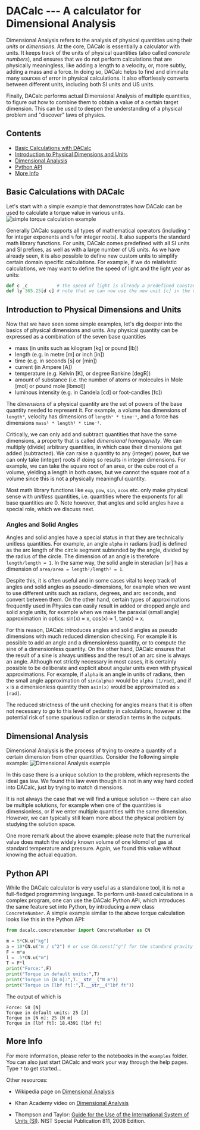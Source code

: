 # DACalc --- A calculator for Dimensional Analysis


Dimensional Analysis refers to the analysis of physical quantities using their *units* or *dimensions*. At the core, DACalc is essentially a calculator with units. It keeps track of the units of physical quantities (also called *concrete numbers*), and ensures that we do not perform calculations that are physically meaningless, like adding a length to a velocity, or, more subtly, adding a mass and a force. In doing so, DACalc helps to find and eliminate many sources of error in physical calculations. It also effortlessly converts between different units, including both SI units and US units.

Finally, DACalc performs actual Dimensional Analysis of multiple quantities, to figure out how to combine them to obtain a value of a certain target dimension. This can be used to deepen the understanding of a physical problem and "discover" laws of physics.

## Contents

- [Basic Calculations with DACalc](#basics)
- [Introduction to Physical Dimensions and Units](#dimensions)
- [Dimensional Analysis](#da)
- [Python API](#python)
- [More Info](#more)


## Basic Calculations with DACalc<a name="basics"></a>

Let's start with a simple example that demonstrates how DACalc can be used to calculate a torque value in various units. 
![simple torque calculation example](images/torque.png)


Generally DACalc supports all types of mathematical operators (including `^` for integer exponents and `%` for integer roots). It also supports the standard math library functions. For units, DACalc comes predefined with all SI units and SI prefixes, as well as with a large number of US units. As we have already seen, it is also possible to define new custom units to simplify certain domain specific calculations. For example, if we do relativistic calculations, we may want to define the speed of light and the light year as units:

```Python
def c _c           # the speed of light is already a predefined constant, but now we make it a unit
def ly 365.25[d c] # note that we can now use the new unit [c] in the unit string
```

## Introduction to Physical Dimensions and Units <a name="dimensions"></a>

Now that we have seen some simple examples, let's dig deeper into the basics of physical dimensions and units.
Any physical quantity can be expressed as a combination of the seven base quantities

- mass (in units such as kilogram \[kg\] or pound \[lb\])
- length (e.g. in metre \[m\] or inch \[in\])
- time (e.g. in seconds \[s\] or \[min\])
- current (in Ampere \[A\])
- temperature (e.g. Kelvin \[K\], or degree Rankine \[degR\])
- amount of substance (i.e. the number of atoms or molecules in Mole \[mol\] or pound mole \[lbmol\])
- luminous intensity (e.g. in Candela \[cd\] or foot-candles \[fc\])

The *dimensions* of a physical quantity are the set of powers of the base quantity needed to represent it. 
For example, a volume has dimensions of `length³`, velocity has dimensions of `length¹ * time⁻¹`, and a force has dimensions `mass¹ * length¹ * time⁻²`.

Critically, we can only add and subtract quantities that have the same dimensions, a property that is called *dimensional homogeneity*. We can multiply (divide) arbitrary quantities, in which case their dimensions get added (subtracted). We can raise a quantity to any (integer) power, but we can only take (integer) roots if doing so results in integer dimensions. For example, we can take the square root of an area, or the cube root of a volume, yielding a length in both cases, but we cannot the square root of a volume since this is not a physically meaningful quantity.

Most math library functions like `exp`, `pow`, `sin`, `acos` etc. only make physical sense with *unitless* quantities, i.e. quantities where the exponents for all base quantities are 0. Note however, that angles and solid angles have a special role, which we discuss next.


### Angles and Solid Angles

Angles and solid angles have a special status in that they are technically unitless quantities. For example, an angle `alpha` in radians \[rad\] is defined as the arc length of the circle segment subtended by the angle, divided by the radius of the circle. The dimension of an angle is therefore `length/length = 1`. In the same way, the solid angle in steradian \[sr\] has a dimension of `area/area = length²/length² = 1`.

Despite this, it is often useful and in some cases vital to keep track of angles and solid angles as pseudo-dimensions, for example when we want to use different units such as radians, degrees, and arc seconds, and convert between them. On the other hand, certain types of approximations frequently used in Physics can easily result in added or dropped angle and solid angle units, for example when we make the paraxial (small angle) approximation in optics: sin(x) &#8776; x, cos(x) &#8776; 1, tan(x) &#8776; x. 

For this reason, DACalc introduces angles and solid angles as pseudo dimensions with much reduced dimension checking. For example it is possible to add an angle and a dimensionless quantity, or to compute the sine of a dimensionless quantity. On the other hand, DACalc ensures that the result of a sine is always unitless and the result of an arc sine is always an angle. Although not strictly necessary in most cases, it is certainly possible to be deliberate and explicit about angular units even with physical approximations. For example, if `alpha` is an angle in units of radians, then the small angle approximation of `sin(alpha)` would be `alpha [1/rad]`, and if `x` is a dimensionless quantity then `asin(x)` would be approximated as `x [rad]`.

The reduced strictness of the unit checking for angles means that it is often not necessary to go to this level of pedantry in calculations, however at the potential risk of some spurious radian or steradian terms in the outputs.



## Dimensional Analysis<a name="da"></a>

Dimensional Analysis is the process of trying to create a quantity of a certain dimension from other quantities. Consider the following simple example:
![Dimensional Analysis example](images/analysis.png)

In this case there is a unique solution to the problem, which represents the ideal gas law. We found this law even though it is not in any way hard coded into DACalc, just by trying to match dimensions.

It is not always the case that we will find a unique solution -- there can also be multiple solutions, for example when one of the quantities is dimensionless, or if we enter multiple quantities with the same dimension. However, we can typically still learn more about the physical problem by studying the solution space.

One more remark about the above example: please note that the numerical value does match the widely known volume of one kilomol of gas at standard temperature and pressure. Again, we found this value without knowing the actual equation.


## Python API<a name="python"></a>

While the DACalc calculator is very useful as a standalone tool, it is not a full-fledged programming language. To perform unit-based calculations in a complex program, one can use the DACalc Python API, which introduces the same feature set into Python, by introducing a new class `ConcreteNumber`. A simple example similar to the above torque calculation looks like this in the Python API:

```Python
from dacalc.concretenumber import ConcreteNumber as CN

m = 5*CN.u("kg")
a = 10*CN.u("m / s^2") # or use CN.const["g"] for the standard gravity
F = m*a
l = .5*CN.u("m")
T = F*l
print("Force:",F)
print("Torque in default units:",T)
print("Torque in [N m]:",T.__str__("N m"))
print("Torque in [lbf ft]:",T.__str__("lbf ft"))
```

The output of which is

```
Force: 50 [N]
Torque in default units: 25 [J]
Torque in [N m]: 25 [N m]
Torque in [lbf ft]: 18.4391 [lbf ft]
```


## More Info<a name="more"></a>

For more information, please refer to the notebooks in the `examples` folder. You can also just start DACalc and work your way through the help pages. Type `?` to get started...

Other resources:

- Wikipedia page on [Dimensional Analysis](https://en.wikipedia.org/wiki/Dimensional_analysis)

- Khan Academy video on [Dimensional Analysis](https://www.khanacademy.org/math/algebra/x2f8bb11595b61c86:working-units/x2f8bb11595b61c86:rate-conversion/v/dimensional-analysis-units-algebraically)

- Thompson and Taylor: [Guide for the Use of the International System of Units (SI)](https://physics.nist.gov/cuu/pdf/sp811.pdf). NIST Special Publication 811, 2008 Edition. 
